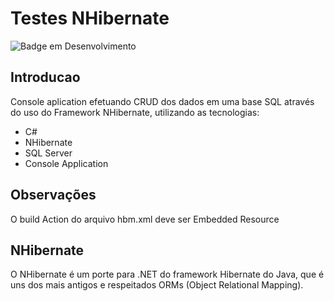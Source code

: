# Testes NHibernate

![Badge em Desenvolvimento](https://img.shields.io/static/v1?label=STATUS&message=FINALIZADO&color=GREEN&style=for-the-badge)

## Introducao
Console aplication efetuando CRUD dos dados em uma base SQL através do uso do Framework NHibernate, utilizando as tecnologias:

* C#
* NHibernate
* SQL Server
* Console Application

## Observações
O build Action do arquivo hbm.xml deve ser Embedded Resource

## NHibernate
O NHibernate é um porte para .NET do framework Hibernate do Java, que é uns dos mais antigos e respeitados ORMs (Object Relational Mapping). 